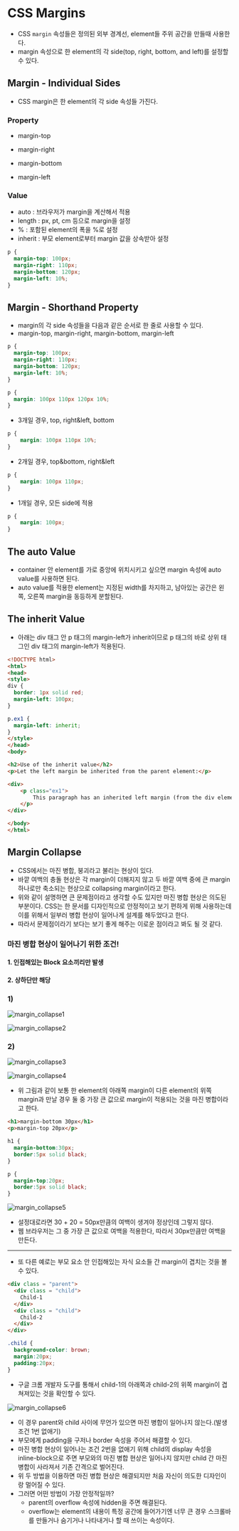# CSS Margins

- CSS `margin` 속성들은 정의된 외부 경계선, element들 주위 공간을 만들때 사용한다.
- margin 속성으로 한 element의 각 side(top, right, bottom, and left)를 설정할 수 있다.



## Margin - Individual Sides

- CSS margin은 한 element의 각 side 속성들 가진다.

### Property

- margin-top

- margin-right

- margin-bottom

- margin-left

### Value

- auto : 브라우저가 margin을 계산해서 적용
- length : px, pt, cm 등으로 margin을 설정
- % : 포함된 element의 폭을 %로 설정
- inherit : 부모 element로부터 margin 값을 상속받아 설정

```css
p {
  margin-top: 100px;
  margin-right: 110px;
  margin-bottom: 120px;
  margin-left: 10%;
}
```



## Margin - Shorthand Property

- margin의 각 side 속성들을 다음과 같은 순서로 한 줄로 사용할 수 있다.
- margin-top, margin-right, margin-bottom, margin-left 

```css
p {
  margin-top: 100px;
  margin-right: 110px;
  margin-bottom: 120px;
  margin-left: 10%;
}
```

```css
p { 
  margin: 100px 110px 120px 10%;
}
```



- 3개일 경우, top, right&left, bottom

```css
p {
	margin: 100px 110px 10%;
}
```

- 2개일 경우, top&bottom, right&left

```css
p {
	margin: 100px 110px;
}
```

- 1개일 경우, 모든 side에 적용

```css
p {
	margin: 100px;
}
```



## The auto Value

- container 안 element를 가로 중앙에 위치시키고 싶으면 margin 속성에 auto value를 사용하면 된다.
- auto value를 적용한 element는 지정된 width를 차지하고, 남아있는 공간은 왼쪽, 오른쪽 margin을 동등하게 분할된다.



## The inherit Value

- 아래는 div 태그 안 p 태그의 margin-left가 inherit이므로 p 태그의 바로 상위 태그인 div 태그의 margin-left가 적용된다.

```html
<!DOCTYPE html>
<html>
<head>
<style>
div {
  border: 1px solid red;
  margin-left: 100px;
}

p.ex1 {
  margin-left: inherit;
}
</style>
</head>
<body>

<h2>Use of the inherit value</h2>
<p>Let the left margin be inherited from the parent element:</p>

<div>
	<p class="ex1">
		This paragraph has an inherited left margin (from the div element).
	</p>
</div>

</body>
</html>
```



## Margin Collapse

- CSS에서는 마진 병합, 붕괴라고 불리는 현상이 있다.
- 바깥 여백의 충돌 현상은 각 margin이 더해지지 않고 두 바깥 여백 중에 큰 margin 하나로만 축소되는 현상으로 collapsing margin이라고 한다.
- 위와 같이 설명하면 큰 문제점이라고 생각할 수도 있지만 마진 병합 현상은 의도된 부분이다. CSS는 한 문서를 디자인적으로 안정적이고 보기 편하게 위해 사용하는데 이를 위해서 일부러 병합 현상이 일어나게 설계를 해두었다고 한다.
- 따라서 문제점이라기 보다는 보기 좋게 해주는 이로운 점이라고 봐도 될 것 같다.

### 마진 병합 현상이 일어나기 위한 조건!

#### 1. 인접해있는 Block 요소끼리만 발생

#### 2. 상하단만 해당



### 1)

![margin_collapse1](images/margin_collapse1.PNG)



![margin_collapse2](images/margin_collapse2.PNG)



### 2)

![margin_collapse3](images/margin_collapse3.PNG)



![margin_collapse4](images/margin_collapse4.PNG)



- 위 그림과 같이 보통 한 element의 아래쪽 margin이 다른 element의 위쪽 margin과 만날 경우 둘 중 가장 큰 값으로 margin이 적용되는 것을 마진 병합이라고 한다.

```html
<h1>margin-bottom 30px</h1>
<p>margin-top 20px</p>
```

```css
h1 {
  margin-bottom:30px; 
  border:5px solid black;
}

p {
  margin-top:20px;
  border:5px solid black;
}
```

![margin_collapse5](images/margin_collapse5.PNG)

- 설정대로라면 30 + 20 = 50px만큼의 여백이 생겨야 정상인데 그렇지 않다.
- 웹 브라우저는 그 중 가장 큰 값으로 여백을 적용한다, 따라서 30px만큼만 여백을 만든다.



---

- 또 다른 예로는 부모 요소 안 인접해있는 자식 요소들 간 margin이 겹치는 것을 볼 수 있다.

```html
<div class = "parent">
  <div class = "child">
    Child-1
  </div>
  <div class = "child">
    Child-2
  </div>
</div>
```

```css
.child {
  background-color: brown;
  margin:20px;
  padding:20px;
}
```

- 구글 크롬 개발자 도구를 통해서 child-1의 아래쪽과 child-2의 위쪽 margin이 겹쳐져있는 것을 확인할 수 있다.

![margin_collapse6](images/margin_collapse6.PNG)

- 이 경우 parent와 child 사이에 무언가 있으면 마진 병합이 일어나지 않는다.(발생 조건 1번 없애기)
- 부모에게 padding을 구저나 border 속성을 주어서 해결할 수 있다.
- 마진 병합 현상이 일어나는 조건 2번을 없애기 위해 child의 display 속성을 inline-block으로 주면 부모와의 마진 병합 현상은 일어나지 않지만 child 간 마진 병합이 사라져서 기존 간격으로 벌어진다.
- 위 두 방법을 이용하면 마진 병합 현상은 해결되지만 처음 자신이 의도한 디자인이랑 멀어질 수 있다.
- 그러면 어떤 방법이 가장 안정적일까?
  - parent의 overflow 속성에 hidden을 주면 해결된다.
  - overflow는 element의 내용이 특정 공간에 들어가기엔 너무 큰 경우 스크롤바를 만들거나 숨기거나 나타내거나 할 때 쓰이는 속성이다.

